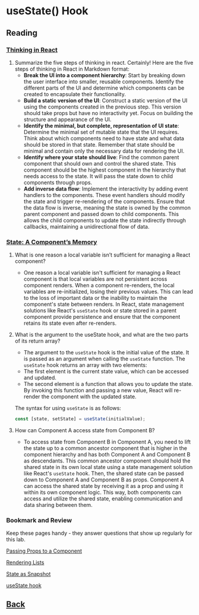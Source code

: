 # useState() Hook

## Reading

### [Thinking in React](https://react.dev/learn/thinking-in-react)

1. Summarize the five steps of thinking in react.
  Certainly! Here are the five steps of thinking in React in Markdown format:
   * **Break the UI into a component hierarchy**: Start by breaking down the user interface into smaller, reusable components. Identify the different parts of the UI and determine which components can be created to encapsulate their functionality.
   * **Build a static version of the UI**: Construct a static version of the UI using the components created in the previous step. This version should take props but have no interactivity yet. Focus on building the structure and appearance of the UI.
   * **Identify the minimal, but complete, representation of UI state**: Determine the minimal set of mutable state that the UI requires. Think about which components need to have state and what data should be stored in that state. Remember that state should be minimal and contain only the necessary data for rendering the UI.
   * **Identify where your state should live**: Find the common parent component that should own and control the shared state. This component should be the highest component in the hierarchy that needs access to the state. It will pass the state down to child components through props.
   * **Add inverse data flow**: Implement the interactivity by adding event handlers to the components. These event handlers should modify the state and trigger re-rendering of the components. Ensure that the data flow is inverse, meaning the state is owned by the common parent component and passed down to child components. This allows the child components to update the state indirectly through callbacks, maintaining a unidirectional flow of data.

### [State: A Component’s Memory](https://react.dev/learn/state-a-components-memory)

1. What is one reason a local variable isn’t sufficient for managing a React component?
   * One reason a local variable isn't sufficient for managing a React component is that local variables are not persistent across component renders. When a component re-renders, the local variables are re-initialized, losing their previous values. This can lead to the loss of important data or the inability to maintain the component's state between renders. In React, state management solutions like React's `useState` hook or state stored in a parent component provide persistence and ensure that the component retains its state even after re-renders.

2. What is the argument to the useState hook, and what are the two parts of its return array?
   * The argument to the `useState` hook is the initial value of the state. It is passed as an argument when calling the `useState` function. The `useState` hook returns an array with two elements:

   - The first element is the current state value, which can be accessed and updated.
   - The second element is a function that allows you to update the state. By invoking this function and passing a new value, React will re-render the component with the updated state.

   The syntax for using `useState` is as follows:

   ```jsx
   const [state, setState] = useState(initialValue);
   ```

3. How can Component A access state from Component B?
   * To access state from Component B in Component A, you need to lift the state up to a common ancestor component that is higher in the component hierarchy and has both Component A and Component B as descendants. This common ancestor component should hold the shared state in its own local state using a state management solution like React's `useState` hook. Then, the shared state can be passed down to Component A and Component B as props. Component A can access the shared state by receiving it as a prop and using it within its own component logic. This way, both components can access and utilize the shared state, enabling communication and data sharing between them.

### Bookmark and Review

Keep these pages handy - they answer questions that show up regularly for this lab.

[Passing Props to a Component](https://react.dev/learn/passing-props-to-a-component)

[Rendering Lists](https://react.dev/learn/rendering-lists)

[State as Snapshot](https://react.dev/learn/state-as-a-snapshot)

[useState hook](https://react.dev/reference/react/useState)

## [Back](../401readingNotes.md)